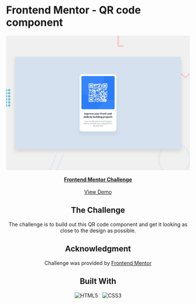 # Frontend Mentor - QR code component

![Design preview for the QR code component coding challenge](./images/desktop-preview.jpg)

 <p align="center">
    <a href="https://www.frontendmentor.io/challenges/qr-code-component-iux_sIO_H" target="_blank"><strong>Frontend Mentor Challenge</strong></a>
    <br />
    <br />
    <a href="https://" target="_blank">View Demo</a>
  </p>

<!-- The Challenge -->
<div align='center'>
  <h2>The Challenge</h2>
  <p>The challenge is to build out this QR code component and get it looking as close to the design as possible.</p>
</div>

<!-- Acknowledgment -->
<div align='center'>
  <h2>Acknowledgment</h2>
  <p>Challenge was provided by <a href="https://www.frontendmentor.io">Frontend Mentor</a></p>
</div

<!-- Built With -->
<div align='center'>
  <h2>Built With</h2>
  <img src="https://img.shields.io/badge/html5-%23E34F26.svg?style=for-the-badge&logo=html5&logoColor=white" alt="HTML5">
  &nbsp;
  <img src="https://img.shields.io/badge/css3-%231572B6.svg?style=for-the-badge&logo=css3&logoColor=white" alt="CSS3">
</div>
